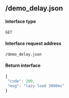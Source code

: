 ## /demo_delay.json
#### Interface type
	GET
#### Interface request address
	/demo_delay.json
#### Return interface
```js
{
 "code": 200,
 "msg": "lazy load 3000ms"
}
```